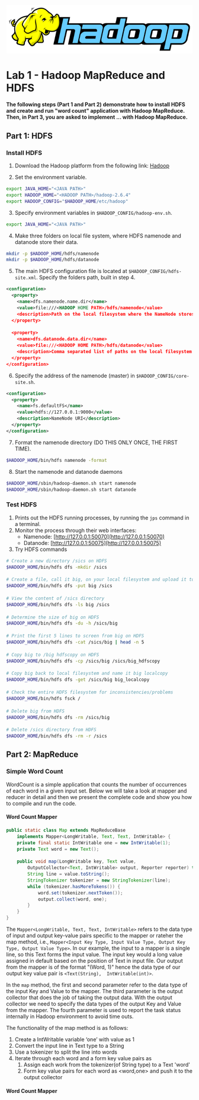 ![hadoop Logo](logo/hadoop.png)
# **Lab 1 - Hadoop MapReduce and HDFS**
#### The following steps (Part 1 and Part 2) demonstrate how to install HDFS and create and run "word count" application with Hadoop MapReduce. Then, in Part 3, you are asked to implement ... with Hadoop MapReduce.

## Part 1: HDFS

### Install HDFS

1. Download the Hadoop platform from the following link:
[Hadoop](http://www.apache.org/dyn/closer.cgi/hadoop/common/hadoop-2.6.4/hadoop-2.6.4.tar.gz)

2. Set the environment variable.
```bash
export JAVA_HOME="<JAVA PATH>"
export HADOOP_HOME="<HADOOP PATH>/hadoop-2.6.4"
export HADOOP_CONFIG="$HADOOP_HOME/etc/hadoop"
```

3. Specify environment variables in `$HADOOP_CONFIG/hadoop-env.sh`.
```bash
export JAVA_HOME="<JAVA PATH>"
```

4. Make three folders on local file system, where HDFS namenode and datanode store their data.
```bash
mkdir -p $HADOOP_HOME/hdfs/namenode
mkdir -p $HADOOP_HOME/hdfs/datanode
```

5. The main HDFS configuration file is located at `$HADOOP_CONFIG/hdfs-site.xml`. Specify the folders path, built in step 4.
```xml
<configuration>
  <property>
    <name>dfs.namenode.name.dir</name>
    <value>file:///<HADOOP HOME PATH>/hdfs/namenode</value>
    <description>Path on the local filesystem where the NameNode stores the namespace and transaction logs persistently.</description>
  </property>

  <property>
    <name>dfs.datanode.data.dir</name>
    <value>file:///<HADOOP HOME PATH>/hdfs/datanode</value>
    <description>Comma separated list of paths on the local filesystem of a DataNode where it should store its blocks.</description>
  </property>
</configuration>
```

6. Specify the address of the namenode (master) in `$HADOOP_CONFIG/core-site.sh`.
```xml
<configuration>
  <property>
    <name>fs.defaultFS</name>
    <value>hdfs://127.0.0.1:9000</value>
    <description>NameNode URI</description>
  </property>
</configuration>
```

7. Format the namenode directory (DO THIS ONLY ONCE, THE FIRST TIME).
```bash
$HADOOP_HOME/bin/hdfs namenode -format
```

8. Start the namenode and datanode daemons
```bash
$HADOOP_HOME/sbin/hadoop-daemon.sh start namenode
$HADOOP_HOME/sbin/hadoop-daemon.sh start datanode
```

### Test HDFS
1. Prints out the HDFS running processes, by running the `jps` command in a terminal.
2. Monitor the process through their web interfaces:
   - Namenode: [http://127.0.0.1:50070](http://127.0.0.1:50070)
   - Datanode: [http://127.0.0.1:50075](http://127.0.0.1:50075)
3. Try HDFS commands
```bash
# Create a new directory /sics on HDFS
$HADOOP_HOME/bin/hdfs dfs -mkdir /sics

# Create a file, call it big, on your local filesystem and upload it to HDFS under /sics.
$HADOOP_HOME/bin/hdfs dfs -put big /sics

# View the content of /sics directory
$HADOOP_HOME/bin/hdfs dfs -ls big /sics

# Determine the size of big on HDFS
$HADOOP_HOME/bin/hdfs dfs -du -h /sics/big

# Print the first 5 lines to screen from big on HDFS
$HADOOP_HOME/bin/hdfs dfs -cat /sics/big | head -n 5
   
# Copy big to /big hdfscopy on HDFS
$HADOOP_HOME/bin/hdfs dfs -cp /sics/big /sics/big_hdfscopy
 
# Copy big back to local filesystem and name it big localcopy
$HADOOP_HOME/bin/hdfs dfs -get /sics/big big_localcopy
   
# Check the entire HDFS filesystem for inconsistencies/problems
$HADOOP_HOME/bin/hdfs fsck /
   
# Delete big from HDFS
$HADOOP_HOME/bin/hdfs dfs -rm /sics/big
   
# Delete /sics directory from HDFS
$HADOOP_HOME/bin/hdfs dfs -rm -r /sics
```

## Part 2: MapReduce

### Simple Word Count
WordCount is a simple application that counts the number of occurrences of each word in a given input set. Below we will take a look at mapper and reducer in detail and then we present the complete code and show you how to compile and run the code.

#### Word Count Mapper
```java
public static class Map extends MapReduceBase 
    implements Mapper<LongWritable, Text, Text, IntWritable> {
    private final static IntWritable one = new IntWritable(1);
    private Text word = new Text();

    public void map(LongWritable key, Text value, 
        OutputCollector<Text, IntWritable> output, Reporter reporter) throws IOException {
        String line = value.toString();
        StringTokenizer tokenizer = new StringTokenizer(line);
        while (tokenizer.hasMoreTokens()) {
            word.set(tokenizer.nextToken());
            output.collect(word, one);
        }
    }
}
```

The `Mapper<LongWritable, Text, Text, IntWritable>` refers to the data type of input and output key-value pairs specific to the mapper or rateher the map method, i.e., `Mapper<Input Key Type, Input Value Type, Output Key Type, Output Value Type>`. In our example, the input to a mapper is a single line, so this Text forms the input value. The input key would a long value assigned in default based on the position of Text in input file. Our output from the mapper is of the format "(Word, 1)" hence the data type of our output key value pair is `<Text(String),  IntWritable(int)>`.

In the `map` method, the first and second parameter refer to the data type of the input Key and Value to the mapper. The third parameter is the output collector that does the job of taking the output data. With the output collector we need to specify the data types of the output Key and Value from the mapper. The fourth parameter is used to report the task status internally in Hadoop environment to avoid time outs.

The functionality of the map method is as follows:
1. Create a IntWritable variable ‘one’ with value as 1
2. Convert the input line in Text type to a String
3. Use a tokenizer to split the line into words
4. Iterate through each word and a form key value pairs as
    1. Assign each work from the tokenizer(of String type) to a Text 'word'
    2. Form key value pairs for each word as <word,one> and push it to the output collector
    
#### Word Count Mapper
